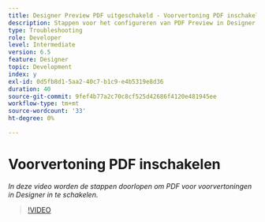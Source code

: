 ```yaml
---
title: Designer Preview PDF uitgeschakeld - Voorvertoning PDF inschakelen
description: Stappen voor het configureren van PDF Preview in Designer
type: Troubleshooting
role: Developer
level: Intermediate
version: 6.5
feature: Designer
topic: Development
index: y
exl-id: 0d5fb8d1-5aa2-40c7-b1c9-e4b5319e8d36
duration: 40
source-git-commit: 9fef4b77a2c70c8cf525d42686f4120e481945ee
workflow-type: tm+mt
source-wordcount: '33'
ht-degree: 0%

---
```


# Voorvertoning PDF inschakelen

*In deze video worden de stappen doorlopen om PDF voor voorvertoningen in Designer in te schakelen.*

>[!VIDEO](https://video.tv.adobe.com/v/335500?quality=12&learn=on)

